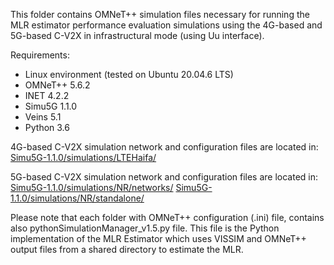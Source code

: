 This folder contains OMNeT++ simulation files necessary for running the MLR estimator performance evaluation simulations using the 4G-based and 5G-based C-V2X in infrastructural mode (using Uu interface).

Requirements:
- Linux environment (tested on Ubuntu 20.04.6 LTS)
- OMNeT++ 5.6.2
- INET 4.2.2
- Simu5G 1.1.0
- Veins 5.1
- Python 3.6

4G-based C-V2X simulation network and configuration files are located in:
[Simu5G-1.1.0/simulations/LTEHaifa/](Simu5G-1.1.0/simulations/LTEHaifa/)

5G-based C-V2X simulation network and configuration files are located in:
[Simu5G-1.1.0/simulations/NR/networks/](Simu5G-1.1.0/simulations/NR/networks/)
[Simu5G-1.1.0/simulations/NR/standalone/](Simu5G-1.1.0/simulations/NR/standalone/)

Please note that each folder with OMNeT++ configuration (.ini) file, contains also pythonSimulationManager_v1.5.py file. This file is the Python implementation of the MLR Estimator which uses VISSIM and OMNeT++ output files from a shared directory to estimate the MLR. 
